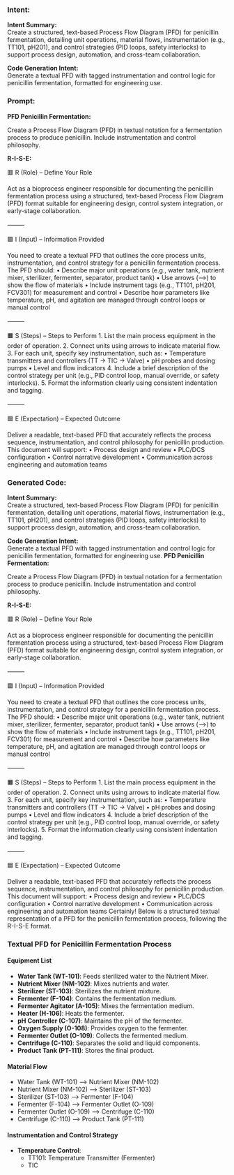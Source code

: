 ### Intent:
**Intent Summary:**  
Create a structured, text-based Process Flow Diagram (PFD) for penicillin fermentation, detailing unit operations, material flows, instrumentation (e.g., TT101, pH201), and control strategies (PID loops, safety interlocks) to support process design, automation, and cross-team collaboration.  

**Code Generation Intent:**  
Generate a textual PFD with tagged instrumentation and control logic for penicillin fermentation, formatted for engineering use.

### Prompt:
**PFD Penicillin Fermentation:**

Create a Process Flow Diagram (PFD) in textual notation for a fermentation process to produce penicillin. Include instrumentation and control philosophy.

**R-I-S-E:**

🟥 R (Role) – Define Your Role

Act as a bioprocess engineer responsible for documenting the penicillin fermentation process using a structured, text-based Process Flow Diagram (PFD) format suitable for engineering design, control system integration, or early-stage collaboration.

⸻

🟩 I (Input) – Information Provided

You need to create a textual PFD that outlines the core process units, instrumentation, and control strategy for a penicillin fermentation process. The PFD should:
	•	Describe major unit operations (e.g., water tank, nutrient mixer, sterilizer, fermenter, separator, product tank)
	•	Use arrows (-->) to show the flow of materials
	•	Include instrument tags (e.g., TT101, pH201, FCV301) for measurement and control
	•	Describe how parameters like temperature, pH, and agitation are managed through control loops or manual control

⸻

🟧 S (Steps) – Steps to Perform
	1.	List the main process equipment in the order of operation.
	2.	Connect units using arrows to indicate material flow.
	3.	For each unit, specify key instrumentation, such as:
	•	Temperature transmitters and controllers (TT → TIC → Valve)
	•	pH probes and dosing pumps
	•	Level and flow indicators
	4.	Include a brief description of the control strategy per unit (e.g., PID control loop, manual override, or safety interlocks).
	5.	Format the information clearly using consistent indentation and tagging.

⸻

🟦 E (Expectation) – Expected Outcome

Deliver a readable, text-based PFD that accurately reflects the process sequence, instrumentation, and control philosophy for penicillin production. This document will support:
	•	Process design and review
	•	PLC/DCS configuration
	•	Control narrative development
	•	Communication across engineering and automation teams

### Generated Code:
**Intent Summary:**  
Create a structured, text-based Process Flow Diagram (PFD) for penicillin fermentation, detailing unit operations, material flows, instrumentation (e.g., TT101, pH201), and control strategies (PID loops, safety interlocks) to support process design, automation, and cross-team collaboration.  

**Code Generation Intent:**  
Generate a textual PFD with tagged instrumentation and control logic for penicillin fermentation, formatted for engineering use.
**PFD Penicillin Fermentation:**

Create a Process Flow Diagram (PFD) in textual notation for a fermentation process to produce penicillin. Include instrumentation and control philosophy.

**R-I-S-E:**

🟥 R (Role) – Define Your Role

Act as a bioprocess engineer responsible for documenting the penicillin fermentation process using a structured, text-based Process Flow Diagram (PFD) format suitable for engineering design, control system integration, or early-stage collaboration.

⸻

🟩 I (Input) – Information Provided

You need to create a textual PFD that outlines the core process units, instrumentation, and control strategy for a penicillin fermentation process. The PFD should:
	•	Describe major unit operations (e.g., water tank, nutrient mixer, sterilizer, fermenter, separator, product tank)
	•	Use arrows (-->) to show the flow of materials
	•	Include instrument tags (e.g., TT101, pH201, FCV301) for measurement and control
	•	Describe how parameters like temperature, pH, and agitation are managed through control loops or manual control

⸻

🟧 S (Steps) – Steps to Perform
	1.	List the main process equipment in the order of operation.
	2.	Connect units using arrows to indicate material flow.
	3.	For each unit, specify key instrumentation, such as:
	•	Temperature transmitters and controllers (TT → TIC → Valve)
	•	pH probes and dosing pumps
	•	Level and flow indicators
	4.	Include a brief description of the control strategy per unit (e.g., PID control loop, manual override, or safety interlocks).
	5.	Format the information clearly using consistent indentation and tagging.

⸻

🟦 E (Expectation) – Expected Outcome

Deliver a readable, text-based PFD that accurately reflects the process sequence, instrumentation, and control philosophy for penicillin production. This document will support:
	•	Process design and review
	•	PLC/DCS configuration
	•	Control narrative development
	•	Communication across engineering and automation teams
Certainly! Below is a structured textual representation of a PFD for the penicillin fermentation process, following the R-I-S-E format.

### Textual PFD for Penicillin Fermentation Process

#### Equipment List
- **Water Tank (WT-101)**: Feeds sterilized water to the Nutrient Mixer.
- **Nutrient Mixer (NM-102)**: Mixes nutrients and water.
- **Sterilizer (ST-103)**: Sterilizes the nutrient mixture.
- **Fermenter (F-104)**: Contains the fermentation medium.
- **Fermenter Agitator (A-105)**: Mixes the fermentation medium.
- **Heater (H-106)**: Heats the fermenter.
- **pH Controller (C-107)**: Maintains the pH of the fermenter.
- **Oxygen Supply (O-108)**: Provides oxygen to the fermenter.
- **Fermenter Outlet (O-109)**: Collects the fermented medium.
- **Centrifuge (C-110)**: Separates the solid and liquid components.
- **Product Tank (PT-111)**: Stores the final product.

#### Material Flow
- Water Tank (WT-101) --> Nutrient Mixer (NM-102)
- Nutrient Mixer (NM-102) --> Sterilizer (ST-103)
- Sterilizer (ST-103) --> Fermenter (F-104)
- Fermenter (F-104) --> Fermenter Outlet (O-109)
- Fermenter Outlet (O-109) --> Centrifuge (C-110)
- Centrifuge (C-110) --> Product Tank (PT-111)

#### Instrumentation and Control Strategy
- **Temperature Control**:
  - TT101: Temperature Transmitter (Fermenter)
  - TIC
